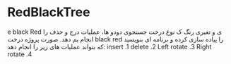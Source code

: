 # RedBlackTree
e black Red ی و تغیری رنگ
ک نوع درخت جستجوی دودو
ها، عملیات درج و حذف را انجام یم دهد.
صورت پروژه
درخت black red را پیاده سازی کرده و برنامه ای بنویسید که بتواند عملیات های زیر را انجام دهد: 
insert .1
delete .2
Left rotate .3
Right rotate .4
